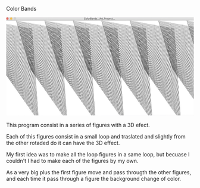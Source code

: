 Color Bands 

![](05D02E0E-C69F-40EC-A0A8-DA23EE9DC23C_1_201_a.jpeg)

This program consist in a series of figures with a 3D efect.

Each of this figures consist in a small loop and traslated and slightly from the other rotaded do it can have the 3D effect. 

My first idea was to make all the loop figures in a same loop, but becuase I couldn't I had to make each of the figures by my own.

As a very big plus the first figure move and pass througth the other figures, and each time it pass through a figure the background change of color. 

